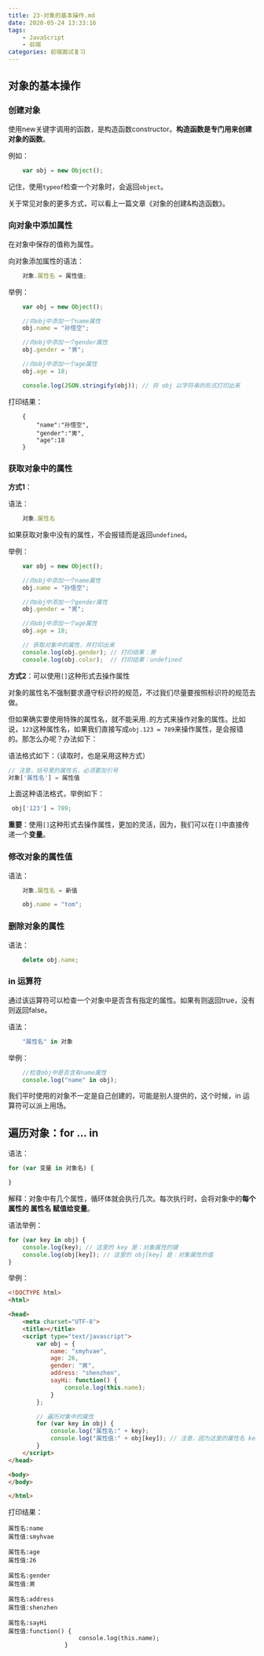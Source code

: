 ```yaml
---
title: 23-对象的基本操作.md
date: 2020-05-24 13:33:16
tags: 
    - JavaScript
    - 前端
categories: 前端面试复习
---
```

## 对象的基本操作

### 创建对象

使用new关键字调用的函数，是构造函数constructor。**构造函数是专门用来创建对象的函数**。

例如：

```javascript
	var obj = new Object();
```

记住，使用`typeof`检查一个对象时，会返回`object`。

关于常见对象的更多方式，可以看上一篇文章《对象的创建&构造函数》。

### 向对象中添加属性

在对象中保存的值称为属性。

向对象添加属性的语法：

```javascript
	对象.属性名 = 属性值;
```

举例：

```javascript
    var obj = new Object();

    //向obj中添加一个name属性
    obj.name = "孙悟空";

    //向obj中添加一个gender属性
    obj.gender = "男";

    //向obj中添加一个age属性
    obj.age = 18;

    console.log(JSON.stringify(obj)); // 将 obj 以字符串的形式打印出来
```


打印结果：

```
	{
		"name":"孙悟空",
		"gender":"男",
		"age":18
	}
```

### 获取对象中的属性

**方式1**：

语法：

```javascript
	对象.属性名
```

如果获取对象中没有的属性，不会报错而是返回`undefined`。

举例：

```javascript
    var obj = new Object();

    //向obj中添加一个name属性
    obj.name = "孙悟空";

    //向obj中添加一个gender属性
    obj.gender = "男";

    //向obj中添加一个age属性
    obj.age = 18;

    // 获取对象中的属性，并打印出来
    console.log(obj.gender); // 打印结果：男
    console.log(obj.color);  // 打印结果：undefined
```


**方式2**：可以使用`[]`这种形式去操作属性

对象的属性名不强制要求遵守标识符的规范，不过我们尽量要按照标识符的规范去做。

但如果确实要使用特殊的属性名，就不能采用`.`的方式来操作对象的属性。比如说，`123`这种属性名，如果我们直接写成`obj.123 = 789`来操作属性，是会报错的。那怎么办呢？办法如下：

语法格式如下：（读取时，也是采用这种方式）

```javascript
// 注意，括号里的属性名，必须要加引号
对象['属性名'] = 属性值

```

上面这种语法格式，举例如下：

```javascript
 obj['123'] = 789;
```


**重要**：使用`[]`这种形式去操作属性，更加的灵活，因为，我们可以在`[]`中直接传递一个**变量**。


### 修改对象的属性值

语法：

```javascript
	对象.属性名 = 新值
```


```javascript
	obj.name = "tom";
```


### 删除对象的属性

语法：

```javascript
	delete obj.name;
```


### in 运算符

通过该运算符可以检查一个对象中是否含有指定的属性。如果有则返回true，没有则返回false。

语法：

```javascript
	"属性名" in 对象
```

举例：

```javascript
	//检查obj中是否含有name属性
	console.log("name" in obj);
```


我们平时使用的对象不一定是自己创建的，可能是别人提供的，这个时候，in 运算符可以派上用场。

## 遍历对象：for ... in

语法：

```javascript
for (var 变量 in 对象名) {

}
```

解释：对象中有几个属性，循环体就会执行几次。每次执行时，会将对象中的**每个属性的 属性名 赋值给变量**。

语法举例：

```javascript
for (var key in obj) {
	console.log(key); // 这里的 key 是：对象属性的键
	console.log(obj[key]); // 这里的 obj[key] 是：对象属性的值
}
```

举例：

```html
<!DOCTYPE html>
<html>

<head>
	<meta charset="UTF-8">
	<title></title>
	<script type="text/javascript">
		var obj = {
			name: "smyhvae",
			age: 26,
			gender: "男",
			address: "shenzhen",
            sayHi: function() {
                console.log(this.name);
            }
		};

		// 遍历对象中的属性
		for (var key in obj) {
			console.log("属性名:" + key);
			console.log("属性值:" + obj[key]); // 注意，因为这里的属性名 keu 是变量，所以，如果想获取属性值，不能写成 obj.key，而是要写成 obj[key]
		}
	</script>
</head>

<body>
</body>

</html>

```

打印结果：

```
属性名:name
属性值:smyhvae

属性名:age
属性值:26

属性名:gender
属性值:男

属性名:address
属性值:shenzhen

属性名:sayHi
属性值:function() {
                    console.log(this.name);
                }
```
